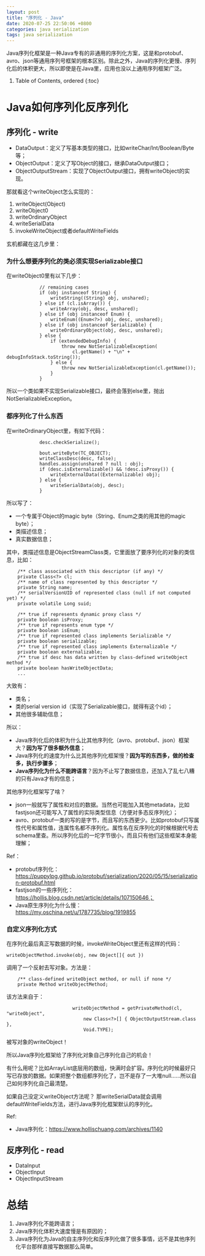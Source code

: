```yaml
---
layout: post
title: "序列化 - Java"
date: 2020-07-25 22:50:06 +0800
categories: java serialization
tags: java serialization
---
```


Java序列化框架是一种Java专有的非通用的序列化方案，这是和protobuf、avro、json等通用序列号框架的根本区别。除此之外，Java的序列化更慢、序列化后的体积更大，所以即使是在Java里，应用也没以上通用序列框架广泛。

1. Table of Contents, ordered
{:toc}

# Java如何序列化反序列化
## 序列化 - write
- DataOutput：定义了写基本类型的接口，比如writeChar/Int/Boolean/Byte等；
- ObjectOutput：定义了写Object的接口，继承DataOutput接口；
- ObjectOutputStream：实现了ObjectOutput接口，拥有writeObject的实现。

那就看这个writeObject怎么实现的：
1. writeObject(Object)
2. writeObject0
3. writeOrdinaryObject
4. writeSerialData
5. invokeWriteObject或者defaultWriteFields

玄机都藏在这几步里：

### 为什么想要序列化的类必须实现Serializable接口
在writeObject0里有以下几步：
```
            // remaining cases
            if (obj instanceof String) {
                writeString((String) obj, unshared);
            } else if (cl.isArray()) {
                writeArray(obj, desc, unshared);
            } else if (obj instanceof Enum) {
                writeEnum((Enum<?>) obj, desc, unshared);
            } else if (obj instanceof Serializable) {
                writeOrdinaryObject(obj, desc, unshared);
            } else {
                if (extendedDebugInfo) {
                    throw new NotSerializableException(
                        cl.getName() + "\n" + debugInfoStack.toString());
                } else {
                    throw new NotSerializableException(cl.getName());
                }
            }
```
所以一个类如果不实现Serializable接口，最终会落到else里，抛出NotSerializableException。

### 都序列化了什么东西
在writeOrdinaryObject里，有如下代码：
```
            desc.checkSerialize();

            bout.writeByte(TC_OBJECT);
            writeClassDesc(desc, false);
            handles.assign(unshared ? null : obj);
            if (desc.isExternalizable() && !desc.isProxy()) {
                writeExternalData((Externalizable) obj);
            } else {
                writeSerialData(obj, desc);
            }
```
所以写了：
- 一个专属于Object的magic byte（String、Enum之类的用其他的magic byte）；
- 类描述信息；
- 真实数据信息；

其中，类描述信息是ObjectStreamClass类，它里面放了要序列化的对象的类信息，比如：
```
    /** class associated with this descriptor (if any) */
    private Class<?> cl;
    /** name of class represented by this descriptor */
    private String name;
    /** serialVersionUID of represented class (null if not computed yet) */
    private volatile Long suid;

    /** true if represents dynamic proxy class */
    private boolean isProxy;
    /** true if represents enum type */
    private boolean isEnum;
    /** true if represented class implements Serializable */
    private boolean serializable;
    /** true if represented class implements Externalizable */
    private boolean externalizable;
    /** true if desc has data written by class-defined writeObject method */
    private boolean hasWriteObjectData;
    ...
```
大致有：
- 类名；
- 类的serial version id（实现了Serializable接口，就得有这个id）；
- 其他很多辅助信息；

所以：
- Java序列化后的体积为什么比其他序列化（avro、protobuf、json）框架大？**因为写了很多额外信息**；
- Java序列化的速度为什么比其他序列化框架慢？**因为写的东西多，做的检查多，执行步骤多**；
- **Java序列化为什么不能跨语言**？因为不止写了数据信息，还加入了乱七八糟的只有Java才有的信息；

其他序列化框架写了啥？
- json一般就写了属性和对应的数据。当然也可能加入其他metadata，比如fastjson还可能写入了属性的实际类型信息（方便对多态反序列化）；
- avro、protobuf一类的写的是字节，而且写的东西更少。比如protobuf只写属性代号和属性值，连属性名都不序列化。属性名在反序列化的时候根据代号去schema里查。所以序列化后的一坨字节很小，而且只有他们这些框架本身能理解；

Ref：
- protobuf序列化：https://puppylpg.github.io/protobuf/serialization/2020/05/15/serialization-protobuf.html
- fastjson的一些序列化：https://hollis.blog.csdn.net/article/details/107150646；
- Java原生序列化为什么慢：https://my.oschina.net/u/1787735/blog/1919855

### 自定义序列化方式
在序列化最后真正写数据的时候，invokeWriteObject里还有这样的代码：
```
writeObjectMethod.invoke(obj, new Object[]{ out })
```
调用了一个反射去写对象。方法是：
```
    /** class-defined writeObject method, or null if none */
    private Method writeObjectMethod;
```
该方法来自于：
```
                        writeObjectMethod = getPrivateMethod(cl, "writeObject",
                            new Class<?>[] { ObjectOutputStream.class },
                            Void.TYPE);
```
被写对象的writeObject！

所以Java序列化框架给了序列化对象自己序列化自己的机会！

有什么用呢？比如ArrayList底层用的数组，快满时会扩容。序列化的时候最好只写已存放的数据。如果把整个数组都序列化了，岂不是存了一大堆null……所以自己如何序列化自己最清楚。

如果自己没定义writeObject方法呢？
那writeSerialData就会调用defaultWriteFields方法，进行Java序列化框架默认的序列化。

Ref:
- Java序列化：https://www.hollischuang.com/archives/1140

## 反序列化 - read
- DataInput
- ObjectInput
- ObjectInputStream

# 总结
1. Java序列化不能跨语言；
2. Java序列化体积大速度慢是有原因的；
3. Java序列化为Java的自主序列化和反序列化做了很多事情，远不是其他序列化平台那样直接写数据那么简单。

